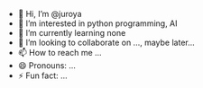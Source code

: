 - 👋 Hi, I’m @juroya
- 👀 I’m interested in python programming, AI
- 🌱 I’m currently learning none
- 💞️ I’m looking to collaborate on ..., maybe later...
- 📫 How to reach me ...
- 😄 Pronouns: ...
- ⚡ Fun fact: ...

<!---
juroya/juroya is a ✨ special ✨ repository because its `README.md` (this file) appears on your GitHub profile.
You can click the Preview link to take a look at your changes.
--->
